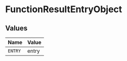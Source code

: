 # FunctionResultEntryObject


## Values

| Name    | Value   |
| ------- | ------- |
| `ENTRY` | entry   |